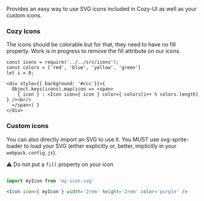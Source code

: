 Provides an easy way to use SVG icons included in Cozy-UI as well
as your custom icons.

### Cozy Icons

The icons should be colorable but for that, they need to have no fill
property. Work is in progress to remove the fill attribute on our icons.

```
const icons = require('../../src/icons');
const colors = ['red', 'blue', 'yellow', 'green']
let i = 0;

<div style={{ background: '#ccc'}}>{
  Object.keys(icons).map(icon => <span>
    { icon } : <Icon icon={ icon } color={ colors[i++ % colors.length] } /><br/>
  </span>) }
</div>
```

### Custom icons

You can also directly import an SVG to use it. You MUST use svg-sprite-loader
to load your SVG (either explicitly or, better, implicitly in your `webpack.config.js`).

⚠️ Do not put a `fill` property on your icon

```jsx static

import myIcon from 'my-icon.svg' 

<Icon icon={ myIcon } width='2rem' height='2rem' color='purple' />
```
